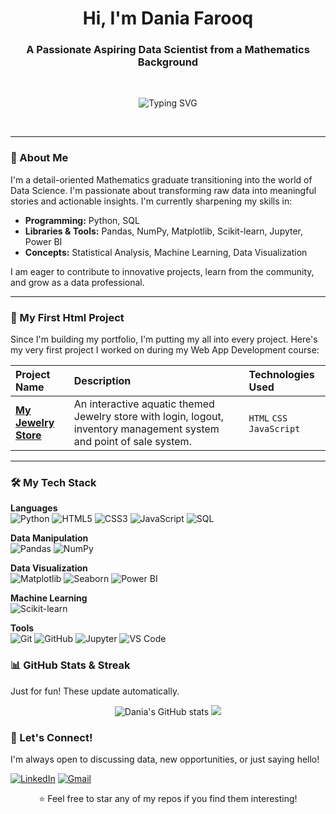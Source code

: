 <h1 align="center">Hi, I'm Dania Farooq </h1>
<h3 align="center">A Passionate Aspiring Data Scientist from a Mathematics Background</h3>

<!-- A cool divider line -->
<br>
<p align="center">
  <img src="https://readme-typing-svg.demolab.com?font=Fira+Code&weight=600&size=22&duration=2000&pause=500&color=F71616&center=true&vCenter=true&width=435&lines=Data+Science+Enthusiast;Python+Lover;Problem+Solver" alt="Typing SVG" />
</p>
<br>

---

### 🧠 About Me

I'm a detail-oriented Mathematics graduate transitioning into the world of Data Science. I'm passionate about transforming raw data into meaningful stories and actionable insights. I'm currently sharpening my skills in:

*   **Programming:** Python, SQL
*   **Libraries & Tools:** Pandas, NumPy, Matplotlib, Scikit-learn, Jupyter, Power BI
*   **Concepts:** Statistical Analysis, Machine Learning, Data Visualization

I am eager to contribute to innovative projects, learn from the community, and grow as a data professional.

---

### 🚀 My First Html Project

Since I'm building my portfolio, I'm putting my all into every project. Here's my very first project I worked on during my Web App Development course:

| Project Name | Description | Technologies Used |
| :--- | :--- | :--- |
| **[My Jewelry Store](https://github.com/DaniaFarooq/My-jewelry-store.git)** | An interactive aquatic themed Jewelry store with login, logout, inventory management system and point of sale system. | `HTML` `CSS` `JavaScript` | 


---

### 🛠️ My Tech Stack  

**Languages**  
![Python](https://img.shields.io/badge/Python-3776AB?logo=python&logoColor=white) 
![HTML5](https://img.shields.io/badge/HTML5-E34F26?logo=html5&logoColor=white) 
![CSS3](https://img.shields.io/badge/CSS3-1572B6?logo=css3&logoColor=white) 
![JavaScript](https://img.shields.io/badge/JavaScript-F7DF1E?logo=javascript&logoColor=black) 
![SQL](https://img.shields.io/badge/SQL-336791?logo=postgresql&logoColor=white)

**Data Manipulation**  
![Pandas](https://img.shields.io/badge/Pandas-150458?logo=pandas&logoColor=white) 
![NumPy](https://img.shields.io/badge/NumPy-013243?logo=numpy&logoColor=white)

**Data Visualization**  
![Matplotlib](https://img.shields.io/badge/Matplotlib-000000?logo=plotly&logoColor=white) 
![Seaborn](https://img.shields.io/badge/Seaborn-0099CC?logo=python&logoColor=white) 
![Power BI](https://img.shields.io/badge/Power%20BI-F2C811?logo=powerbi&logoColor=black)

**Machine Learning**  
![Scikit-learn](https://img.shields.io/badge/Scikit--learn-F7931E?logo=scikit-learn&logoColor=white)

**Tools**  
![Git](https://img.shields.io/badge/Git-F05032?logo=git&logoColor=white) 
![GitHub](https://img.shields.io/badge/GitHub-181717?logo=github&logoColor=white) 
![Jupyter](https://img.shields.io/badge/Jupyter-F37626?logo=jupyter&logoColor=white) 
![VS Code](https://img.shields.io/badge/VS%20Code-007ACC?logo=visualstudiocode&logoColor=white)



### 📊 GitHub Stats & Streak

Just for fun! These update automatically.

<p align="center">
  <img src="https://github-readme-stats.vercel.app/api?username=DaniaFarooq&show_icons=true&theme=dark&title_color=F71616&text_color=fff&icon_color=F71616&bg_color=000000&hide_border=true" alt="Dania's GitHub stats" />
  <img src="https://github-readme-streak-stats.herokuapp.com/?user=DaniaFarooq&theme=dark&background=000000&stroke=F71616&ring=F71616&fire=F71616&currStreakNum=fff&sideNums=fff&currStreakLabel=F71616&sideLabels=fff&dates=fff&hide_border=true"  />
</p>


### 🤝 Let's Connect!

I'm always open to discussing data, new opportunities, or just saying hello!

[![LinkedIn](https://img.shields.io/badge/LinkedIn-%230A66C2.svg?style=for-the-badge&logo=linkedin&logoColor=white)](https://www.linkedin.com/in/daniafarooq)
[![Gmail](https://img.shields.io/badge/Gmail-D14836?style=for-the-badge&logo=gmail&logoColor=white)](mailto:danielfaruk299@gmail.com)


<p align="center">⭐️ Feel free to star any of my repos if you find them interesting!</p>

